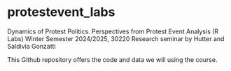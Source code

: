 # protestevent_labs
Dynamics of Protest Politics. Perspectives from Protest Event Analysis (R Labs)
Winter Semester 2024/2025, 30220 Research seminar by Hutter and Saldivia Gonzatti

This Github repository offers the code and data we will using the course.